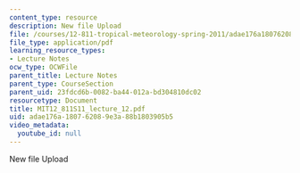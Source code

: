 ```yaml
---
content_type: resource
description: New file Upload
file: /courses/12-811-tropical-meteorology-spring-2011/adae176a180762089e3a88b1803905b5_MIT12_811S11_lecture_12.pdf
file_type: application/pdf
learning_resource_types:
- Lecture Notes
ocw_type: OCWFile
parent_title: Lecture Notes
parent_type: CourseSection
parent_uid: 23fdcd6b-0082-ba44-012a-bd304810dc02
resourcetype: Document
title: MIT12_811S11_lecture_12.pdf
uid: adae176a-1807-6208-9e3a-88b1803905b5
video_metadata:
  youtube_id: null
---
```

New file Upload
